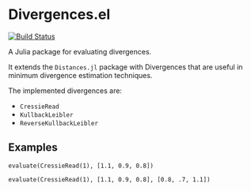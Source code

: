 # Divergences.el

[![Build Status](https://travis-ci.org/gragusa/Divergences.jl.svg?branch=master)](https://travis-ci.org/gragusa/Divergences.jl)

A Julia package for evaluating divergences.

It extends the ```Distances.jl``` package with Divergences that are useful in minimum divergence estimation techniques. 

The implemented divergences are:

* ```CressieRead```
* ```KullbackLeibler```
* ```ReverseKullbackLeibler```

## Examples

```evaluate(CressieRead(1), [1.1, 0.9, 0.8])```

```evaluate(CressieRead(1), [1.1, 0.9, 0.8], [0.8, .7, 1.1])```

